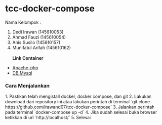 # tcc-docker-compose
Nama Kelompok :
1. Dedi Irawan (145610053) 
2. Ahmad Fauzi (145610054)
3. Anis Susilo (145610157)
4. Munifatul Arifah (145610162) <br/> <br/>
<b>Link Container</b>
- <a href="https://hub.docker.com/r/munifatul03/apache-tccphp/">Apache-php</a>
- <a href="https://hub.docker.com/r/munifatul03/mysql-tccdb/">DB Mysql </a>

<h3>Cara Menjalankan</h3>
1. Pastikan telah mengistall docker, docker compose, dan git 
2. Lakukan download dari repository ini atau lakukan perintah di terminal 
`git clone https://github.com/irawand07/tcc-docker-compose`
3. Jalankan perintah pada terminal 
`docker-compose up -d`
4. Jika sudah selesai buka browser ketikkan  di url
`http://localhost/`
5. Selesai

